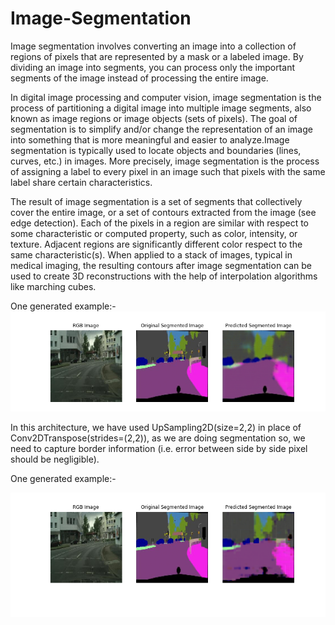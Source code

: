 # Image-Segmentation

Image segmentation involves converting an image into a collection of regions of pixels that are represented by a mask or a labeled image. By dividing an image into segments, you can process only the important segments of the image instead of processing the entire image.


In digital image processing and computer vision, image segmentation is the process of partitioning a digital image into multiple image segments, also known as image regions or image objects (sets of pixels). The goal of segmentation is to simplify and/or change the representation of an image into something that is more meaningful and easier to analyze.Image segmentation is typically used to locate objects and boundaries (lines, curves, etc.) in images. More precisely, image segmentation is the process of assigning a label to every pixel in an image such that pixels with the same label share certain characteristics.

The result of image segmentation is a set of segments that collectively cover the entire image, or a set of contours extracted from the image (see edge detection). Each of the pixels in a region are similar with respect to some characteristic or computed property, such as color, intensity, or texture. Adjacent regions are significantly different color respect to the same characteristic(s). When applied to a stack of images, typical in medical imaging, the resulting contours after image segmentation can be used to create 3D reconstructions with the help of interpolation algorithms like marching cubes.

One generated example:-
![One generated image](https://github.com/acfilok96/Image-Segmentation/blob/main/Image%20Segmentation%20Using%20U-Net%20and%20PixToPixGAN/Stage%201/GeneratedImg.png)



In this architecture, we have used UpSampling2D(size=2,2) in place of Conv2DTranspose(strides=(2,2)), as we are doing segmentation so, we need to capture border information (i.e. error between side by side pixel should be negligible).

One generated example:-

![One Generated Image](https://github.com/acfilok96/Image-Segmentation/blob/main/Image%20Segmentation%20Using%20U-Net%20and%20PixToPixGAN/Stage%202/Generated_Image_ok.png)
